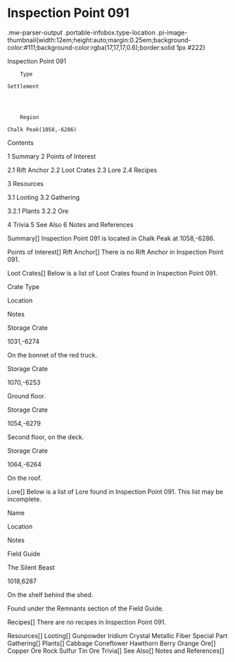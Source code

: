 # Inspection Point 091

.mw-parser-output .portable-infobox.type-location .pi-image-thumbnail{width:12em;height:auto;margin:0.25em;background-color:#111;background-color:rgba(17,17,17,0.6);border:solid 1px #222}

Inspection Point 091

	

	
		Type
	
	Settlement



	
		Region
	
	Chalk Peak(1058,-6286)




Contents

1 Summary
2 Points of Interest

2.1 Rift Anchor
2.2 Loot Crates
2.3 Lore
2.4 Recipes


3 Resources

3.1 Looting
3.2 Gathering

3.2.1 Plants
3.2.2 Ore




4 Trivia
5 See Also
6 Notes and References



Summary[]
Inspection Point 091 is located in Chalk Peak at 1058,-6286.

Points of Interest[]
Rift Anchor[]
There is no Rift Anchor in Inspection Point 091.

Loot Crates[]
Below is a list of Loot Crates found in Inspection Point 091.



Crate Type

Location

Notes


Storage Crate

1031,-6274

On the bonnet of the red truck.


Storage Crate

1070,-6253

Ground floor.


Storage Crate

1054,-6279

Second floor, on the deck.


Storage Crate

1064,-6264

On the roof.


Lore[]
Below is a list of Lore found in Inspection Point 091. This list may be incomplete.



Name

Location

Notes

Field Guide


The Silent Beast

1018,6287

On the shelf behind the shed.

Found under the Remnants section of the Field Guide.


Recipes[]
There are no recipes in Inspection Point 091.

Resources[]
Looting[]
Gunpowder
Iridium Crystal
Metallic Fiber
Special Part
Gathering[]
Plants[]
Cabbage
Coneflower
Hawthorn Berry
Orange
Ore[]
Copper Ore
Rock
Sulfur
Tin Ore
Trivia[]
See Also[]
Notes and References[]
